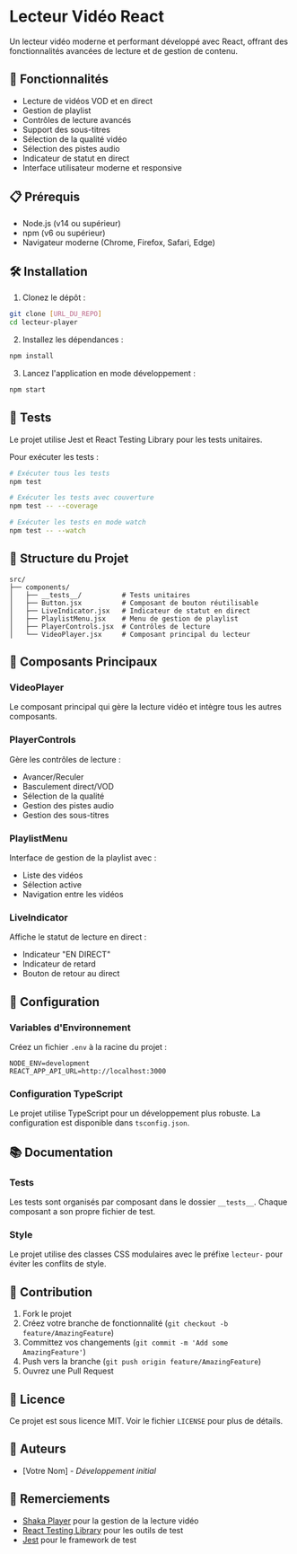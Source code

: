 # Lecteur Vidéo React

Un lecteur vidéo moderne et performant développé avec React, offrant des fonctionnalités avancées de lecture et de gestion de contenu.

## 🚀 Fonctionnalités

- Lecture de vidéos VOD et en direct
- Gestion de playlist
- Contrôles de lecture avancés
- Support des sous-titres
- Sélection de la qualité vidéo
- Sélection des pistes audio
- Indicateur de statut en direct
- Interface utilisateur moderne et responsive

## 📋 Prérequis

- Node.js (v14 ou supérieur)
- npm (v6 ou supérieur)
- Navigateur moderne (Chrome, Firefox, Safari, Edge)

## 🛠 Installation

1. Clonez le dépôt :

```bash
git clone [URL_DU_REPO]
cd lecteur-player
```

2. Installez les dépendances :

```bash
npm install
```

3. Lancez l'application en mode développement :

```bash
npm start
```

## 🧪 Tests

Le projet utilise Jest et React Testing Library pour les tests unitaires.

Pour exécuter les tests :

```bash
# Exécuter tous les tests
npm test

# Exécuter les tests avec couverture
npm test -- --coverage

# Exécuter les tests en mode watch
npm test -- --watch
```

## 📁 Structure du Projet

```
src/
├── components/
│   ├── __tests__/          # Tests unitaires
│   ├── Button.jsx          # Composant de bouton réutilisable
│   ├── LiveIndicator.jsx   # Indicateur de statut en direct
│   ├── PlaylistMenu.jsx    # Menu de gestion de playlist
│   ├── PlayerControls.jsx  # Contrôles de lecture
│   └── VideoPlayer.jsx     # Composant principal du lecteur
```

## 🎯 Composants Principaux

### VideoPlayer

Le composant principal qui gère la lecture vidéo et intègre tous les autres composants.

### PlayerControls

Gère les contrôles de lecture :

- Avancer/Reculer
- Basculement direct/VOD
- Sélection de la qualité
- Gestion des pistes audio
- Gestion des sous-titres

### PlaylistMenu

Interface de gestion de la playlist avec :

- Liste des vidéos
- Sélection active
- Navigation entre les vidéos

### LiveIndicator

Affiche le statut de lecture en direct :

- Indicateur "EN DIRECT"
- Indicateur de retard
- Bouton de retour au direct

## 🔧 Configuration

### Variables d'Environnement

Créez un fichier `.env` à la racine du projet :

```env
NODE_ENV=development
REACT_APP_API_URL=http://localhost:3000
```

### Configuration TypeScript

Le projet utilise TypeScript pour un développement plus robuste. La configuration est disponible dans `tsconfig.json`.

## 📚 Documentation

### Tests

Les tests sont organisés par composant dans le dossier `__tests__`. Chaque composant a son propre fichier de test.

### Style

Le projet utilise des classes CSS modulaires avec le préfixe `lecteur-` pour éviter les conflits de style.

## 🤝 Contribution

1. Fork le projet
2. Créez votre branche de fonctionnalité (`git checkout -b feature/AmazingFeature`)
3. Committez vos changements (`git commit -m 'Add some AmazingFeature'`)
4. Push vers la branche (`git push origin feature/AmazingFeature`)
5. Ouvrez une Pull Request

## 📝 Licence

Ce projet est sous licence MIT. Voir le fichier `LICENSE` pour plus de détails.

## 👥 Auteurs

- [Votre Nom] - _Développement initial_

## 🙏 Remerciements

- [Shaka Player](https://github.com/google/shaka-player) pour la gestion de la lecture vidéo
- [React Testing Library](https://testing-library.com/) pour les outils de test
- [Jest](https://jestjs.io/) pour le framework de test
